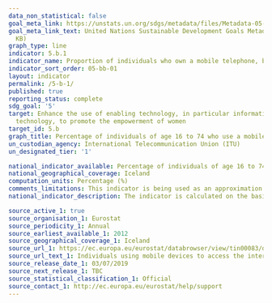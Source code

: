 ```yaml
---
data_non_statistical: false
goal_meta_link: https://unstats.un.org/sdgs/metadata/files/Metadata-05-0B-01.pdf
goal_meta_link_text: United Nations Sustainable Development Goals Metadata (PDF 211
  KB)
graph_type: line
indicator: 5.b.1
indicator_name: Proportion of individuals who own a mobile telephone, by sex
indicator_sort_order: 05-bb-01
layout: indicator
permalink: /5-b-1/
published: true
reporting_status: complete
sdg_goal: '5'
target: Enhance the use of enabling technology, in particular information and communications
  technology, to promote the empowerment of women
target_id: 5.b
graph_title: Percentage of individuals of age 16 to 74 who use a mobile telephone to access the internet, by sex
un_custodian_agency: International Telecommunication Union (ITU)
un_designated_tier: '1'

national_indicator_available: Percentage of individuals of age 16 to 74 who use a mobile telephone to access the internet, by sex
national_geographical_coverage: Iceland
computation_units: Percentage (%)
comments_limitations: This indicator is being used as an approximation of the UN SDG Indicator. Where possible, we will work to identify or develop Icelandic data to meet the global indicator specification. This indicator has been identified in collaboration with topic experts.
national_indicator_description: The indicator is calculated on the basis of the annual survey ICT Usage by individuals 2018. The numbers show the percentage of inhabitants age 16 to 74, divided by gender, who use mobile phones or smart phones to access the internet. The calculation deviates from the UN definition, as the original indicator asks for the proportion of men and women who own a mobile phone.

source_active_1: true
source_organisation_1: Eurostat
source_periodicity_1: Annual
source_earliest_available_1: 2012
source_geographical_coverage_1: Iceland
source_url_1: https://ec.europa.eu/eurostat/databrowser/view/tin00083/default/table?lang=en
source_url_text_1: Individuals using mobile devices to access the internet on the move - EU ICT survey
source_release_date_1: 03/07/2019
source_next_release_1: TBC
source_statistical_classification_1: Official
source_contact_1: http://ec.europa.eu/eurostat/help/support
---
```

